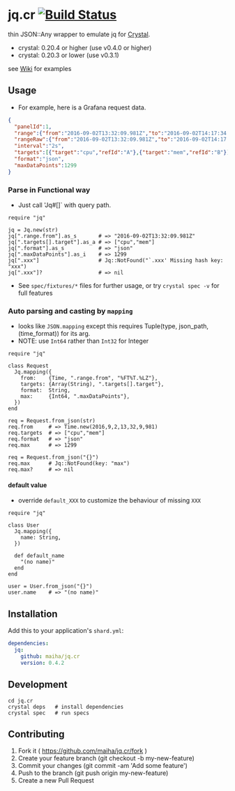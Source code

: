 # jq.cr [![Build Status](https://travis-ci.org/maiha/jq.cr.svg?branch=master)](https://travis-ci.org/maiha/jq.cr)

thin JSON::Any wrapper to emulate jq for [Crystal](http://crystal-lang.org/).

- crystal: 0.20.4 or higher (use v0.4.0 or higher)
- crystal: 0.20.3 or lower (use v0.3.1)

see [Wiki](https://github.com/maiha/jq.cr/wiki) for examples

## Usage

- For example, here is a Grafana request data.

```json
{
  "panelId":1,
  "range":{"from":"2016-09-02T13:32:09.981Z","to":"2016-09-02T14:17:34.306Z"},
  "rangeRaw":{"from":"2016-09-02T13:32:09.981Z","to":"2016-09-02T14:17:34.306Z"},
  "interval":"2s",
  "targets":[{"target":"cpu","refId":"A"},{"target":"mem","refId":"B"}],
  "format":"json",
  "maxDataPoints":1299
}
```

### Parse in Functional way

- Just call 'Jq#[]` with query path.

```crystal
require "jq"

jq = Jq.new(str)
jq[".range.from"].as_s       # => "2016-09-02T13:32:09.981Z"
jq[".targets[].target"].as_a # => ["cpu","mem"]
jq[".format"].as_s           # => "json"
jq[".maxDataPoints"].as_i    # => 1299
jq[".xxx"]                   # Jq::NotFound("`.xxx' Missing hash key: "xxx")
jq[".xxx"]?                  # => nil
```

- See `spec/fixtures/*` files for further usage, or try `crystal spec -v` for full features

### Auto parsing and casting by `mapping`

- looks like `JSON.mapping` except this requires Tuple(type, json_path, (time_format)) for its arg.
- NOTE: use `Int64` rather than `Int32` for Integer

```crystal
require "jq"

class Request
  Jq.mapping({
    from:    {Time, ".range.from", "%FT%T.%LZ"},
    targets: {Array(String), ".targets[].target"},
    format:  String,
    max:     {Int64, ".maxDataPoints"},
  })
end

req = Request.from_json(str)
req.from     # => Time.new(2016,9,2,13,32,9,981)
req.targets  # => ["cpu","mem"]
req.format   # => "json"
req.max      # => 1299

req = Request.from_json("{}")
req.max      # Jq::NotFound(key: "max")
req.max?     # => nil
```

#### default value

- override `default_XXX` to customize the behaviour of missing `XXX`

```crystal
require "jq"

class User
  Jq.mapping({
    name: String,
  })

  def default_name
    "(no name)"
  end
end

user = User.from_json("{}")
user.name    # => "(no name)"
```

## Installation

Add this to your application's `shard.yml`:

```yaml
dependencies:
  jq:
    github: maiha/jq.cr
    version: 0.4.2
```

## Development

```shell
cd jq.cr
crystal deps   # install dependencies
crystal spec   # run specs
```

## Contributing

1. Fork it ( https://github.com/maiha/jq.cr/fork )
2. Create your feature branch (git checkout -b my-new-feature)
3. Commit your changes (git commit -am 'Add some feature')
4. Push to the branch (git push origin my-new-feature)
5. Create a new Pull Request

